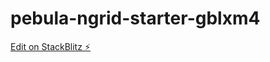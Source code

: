 # pebula-ngrid-starter-gblxm4

[Edit on StackBlitz ⚡️](https://stackblitz.com/edit/pebula-ngrid-starter-gblxm4)